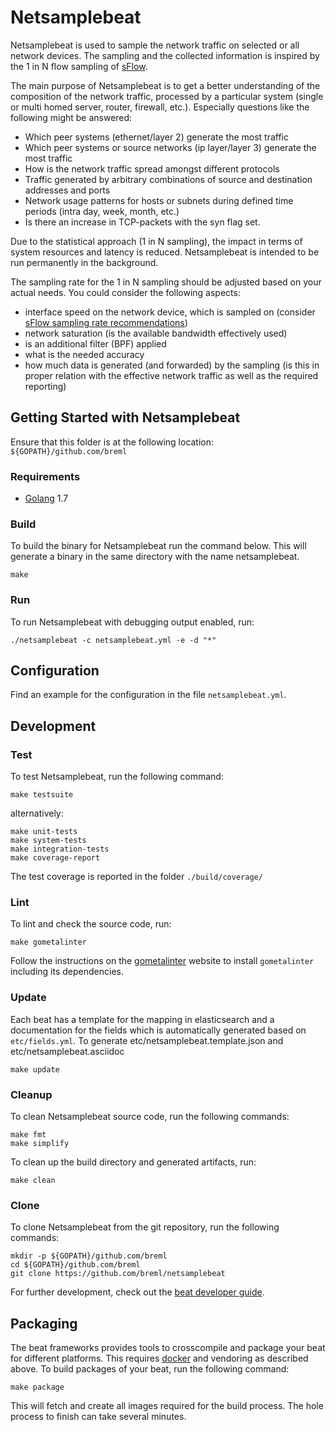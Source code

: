 # Netsamplebeat

Netsamplebeat is used to sample the network traffic on selected or all network devices.
The sampling and the collected information is inspired by the 1 in N flow sampling of [sFlow](http://sflow.org/).

The main purpose of Netsamplebeat is to get a better understanding of the composition of the network traffic, processed
by a particular system (single or multi homed server, router, firewall, etc.). Especially questions like the following
might be answered:
* Which peer systems (ethernet/layer 2) generate the most traffic
* Which peer systems or source networks (ip layer/layer 3) generate the most traffic
* How is the network traffic spread amongst different protocols
* Traffic generated by arbitrary combinations of source and destination addresses and ports
* Network usage patterns for hosts or subnets during defined time periods (intra day, week, month, etc.)
* Is there an increase in TCP-packets with the syn flag set.

Due to the statistical approach (1 in N sampling), the impact in terms of system resources and latency is reduced.
Netsamplebeat is intended to be run permanently in the background.

The sampling rate for the 1 in N sampling should be adjusted based on your actual needs. You could consider the
following aspects:
* interface speed on the network device, which is sampled on (consider [sFlow sampling rate recommendations](http://blog.sflow.com/2009/06/sampling-rates.html))
* network saturation (is the available bandwidth effectively used)
* is an additional filter (BPF) applied
* what is the needed accuracy
* how much data is generated (and forwarded) by the sampling (is this in proper relation with the effective network 
traffic as well as the required reporting)


## Getting Started with Netsamplebeat

Ensure that this folder is at the following location:
`${GOPATH}/github.com/breml`

### Requirements

* [Golang](https://golang.org/dl/) 1.7

### Build

To build the binary for Netsamplebeat run the command below. This will generate a binary
in the same directory with the name netsamplebeat.

```
make
```

### Run

To run Netsamplebeat with debugging output enabled, run:

```
./netsamplebeat -c netsamplebeat.yml -e -d "*"
```


## Configuration

Find an example for the configuration in the file `netsamplebeat.yml`.


## Development

### Test

To test Netsamplebeat, run the following command:

```
make testsuite
```

alternatively:
```
make unit-tests
make system-tests
make integration-tests
make coverage-report
```

The test coverage is reported in the folder `./build/coverage/`


### Lint

To lint and check the source code, run:

```
make gometalinter
```

Follow the instructions on the [gometalinter](https://github.com/alecthomas/gometalinter) website to install `gometalinter`
including its dependencies.


### Update

Each beat has a template for the mapping in elasticsearch and a documentation for the fields
which is automatically generated based on `etc/fields.yml`.
To generate etc/netsamplebeat.template.json and etc/netsamplebeat.asciidoc

```
make update
```


### Cleanup

To clean  Netsamplebeat source code, run the following commands:

```
make fmt
make simplify
```

To clean up the build directory and generated artifacts, run:

```
make clean
```


### Clone

To clone Netsamplebeat from the git repository, run the following commands:

```
mkdir -p ${GOPATH}/github.com/breml
cd ${GOPATH}/github.com/breml
git clone https://github.com/breml/netsamplebeat
```


For further development, check out the [beat developer guide](https://www.elastic.co/guide/en/beats/libbeat/current/new-beat.html).


## Packaging

The beat frameworks provides tools to crosscompile and package your beat for different platforms. This requires [docker](https://www.docker.com/) and vendoring as described above. To build packages of your beat, run the following command:

```
make package
```

This will fetch and create all images required for the build process. The hole process to finish can take several minutes.
